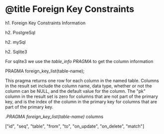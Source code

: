# @title Foreign Key Constraints

h1. Foreign Key Constraints Information

h2. PostgreSql

h2. mySql

h2. Sqlite3

For sqlite3 we use the _table_info_ _PRAGMA_ to get the column information

  PRAGMA foreign_key_list(table-name);

This pragma returns one row for each column in the named table. Columns in the result set include the column name, data type, whether or not the column can be NULL, and the default value for the column. The "pk" column in the result set is zero for columns that are not part of the primary key, and is the index of the column in the primary key for columns that are part of the primary key.

._PRAGMA_ _foreign_key_list(table-name)_ columns

  ["id", "seq", "table", "from", "to", "on_update", "on_delete", "match"]

